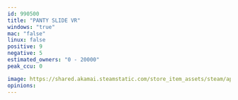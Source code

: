 ```yaml
---
id: 990500
title: "PANTY SLIDE VR"
windows: "true"
mac: "false"
linux: false
positive: 9
negative: 5
estimated_owners: "0 - 20000"
peak_ccu: 0

image: https://shared.akamai.steamstatic.com/store_item_assets/steam/apps/990500/header.jpg?t=1546583419
opinions:
---
```


